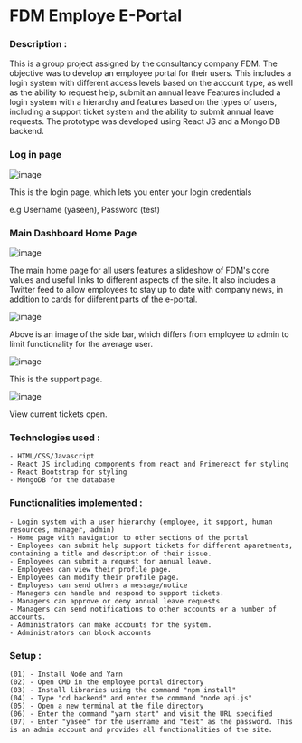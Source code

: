 # FDM Employe E-Portal

### Description :
This is a group project assigned by the consultancy company FDM. The objective was to develop an employee portal for their users. 
This includes a login system with different access levels based on the account type, as well as the ability to request help, submit an annual leave
Features included a login system with a hierarchy and features based on the types of users, including a support ticket system and the ability to submit annual leave requests. 
The prototype was developed using React JS and a Mongo DB backend.

### Log in page

![image](https://user-images.githubusercontent.com/56612823/231566196-46dc5418-c79d-4454-9ce1-ecf66d8d7ea0.png)

This is the login page, which lets you enter your login credentials

e.g Username (yaseen), Password (test)

### Main Dashboard Home Page

![image](https://user-images.githubusercontent.com/56612823/231566398-b6c8059d-ea3d-4cfa-ab55-2938af9b3eec.png)

The main home page for all users features a slideshow of FDM's core values and useful links to different aspects of the site. It also includes a Twitter feed to allow employees to stay up to date with company news, in addition to cards for diiferent parts of the e-portal.

![image](https://user-images.githubusercontent.com/56612823/231569962-bbc0a188-8374-4ac5-a99b-3409e63bebe9.png)

Above is an image of the side bar, which differs from employee to admin to limit functionality for the average user.

![image](https://user-images.githubusercontent.com/56612823/231571178-7c363feb-6b20-4130-9896-d6d16a98835f.png)

This is the support page.

![image](https://user-images.githubusercontent.com/56612823/231571279-b1030a41-9b15-4332-b395-0f1c3d50c936.png)

View current tickets open.

### Technologies used :
    - HTML/CSS/Javascript
    - React JS including components from react and Primereact for styling 
    - React Bootstrap for styling
    - MongoDB for the database
    
### Functionalities implemented :
    - Login system with a user hierarchy (employee, it support, human resources, manager, admin)
    - Home page with navigation to other sections of the portal
    - Employees can submit help support tickets for different aparetments, containing a title and description of their issue.
    - Employees can submit a request for annual leave.
    - Employees can view their profile page.
    - Employees can modify their profile page.
    - Employess can send others a message/notice
    - Managers can handle and respond to support tickets.
    - Managers can approve or deny annual leave requests.
    - Managers can send notifications to other accounts or a number of accounts.
    - Administrators can make accounts for the system.
    - Administrators can block accounts

### Setup :
    (01) - Install Node and Yarn
    (02) - Open CMD in the employee portal directory
    (03) - Install libraries using the command "npm install"
    (04) - Type "cd backend" and enter the command "node api.js"
    (05) - Open a new terminal at the file directory
    (06) - Enter the command "yarn start" and visit the URL specified
    (07) - Enter "yasee" for the username and "test" as the password. This is an admin account and provides all functionalities of the site.

